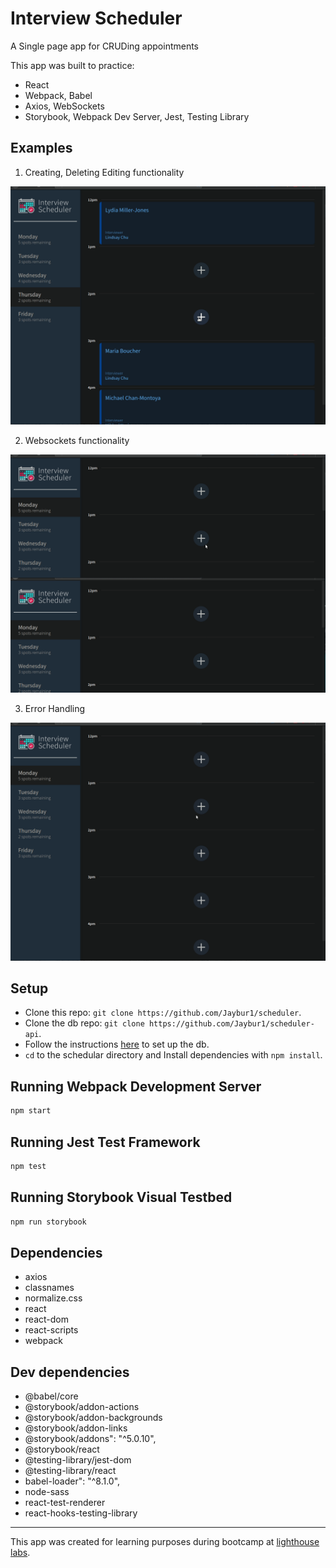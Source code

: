 # Interview Scheduler
A Single page app for CRUDing appointments

This app was built to practice:
* React
* Webpack, Babel
* Axios, WebSockets
* Storybook, Webpack Dev Server, Jest, Testing Library
## Examples 

1. Creating, Deleting Editing functionality

!["CRUD demo"](/docs/creating&deleting.gif)

2. Websockets functionality

!["websockets demo"](/docs/websocketsDemo.gif)

3. Error Handling

!["Error handling demo"](/docs/interviewerError.gif)


## Setup
* Clone this repo: `git clone https://github.com/Jaybur1/scheduler`.
* Clone the db repo: `git clone https://github.com/Jaybur1/scheduler-api`.
* Follow the instructions [here](https://github.com/Jaybur1/scheduler-api) to set up the db.
* `cd` to the schedular directory and Install dependencies with `npm install`.

## Running Webpack Development Server

```sh
npm start
```

## Running Jest Test Framework

```sh
npm test
```

## Running Storybook Visual Testbed

```sh
npm run storybook
```
## Dependencies

- axios
- classnames
- normalize.css
- react
- react-dom
- react-scripts
- webpack
## Dev dependencies
  *  @babel/core
  *  @storybook/addon-actions
  *  @storybook/addon-backgrounds
  *  @storybook/addon-links
  *  @storybook/addons": "^5.0.10",
  *  @storybook/react
  *  @testing-library/jest-dom
  *  @testing-library/react
  *  babel-loader": "^8.1.0",
  *  node-sass
  *  react-test-renderer
  *  react-hooks-testing-library
*****

  This app was created for learning purposes during bootcamp at [lighthouse labs](http://lighthouselabs.ca).